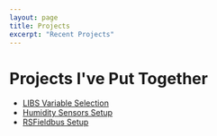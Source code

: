 ```yaml
---
layout: page
title: Projects
excerpt: "Recent Projects"
---
```


# Projects I've Put Together

- [LIBS Variable Selection](https://dannylc.github.io/project/LIBS)
- [Humidity Sensors Setup](https://dannylc.github.io/project/Humidity)
- [RSFieldbus Setup](https://dannylc.github.io/project/RSFieldbus)
